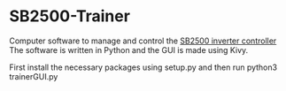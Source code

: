 # SB2500-Trainer

Computer software to manage and control the [SB2500 inverter controller](https://github.com/wvdv2002/SMA-SB2500-Off-Grid)
The software is written in Python and the GUI is made using Kivy.

First install the necessary packages using setup.py and then run python3 trainerGUI.py
